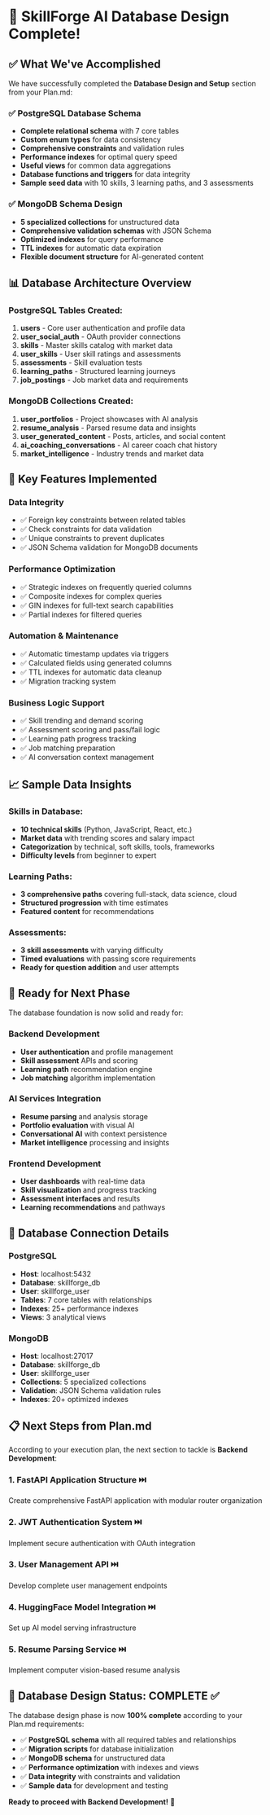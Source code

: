 # 🎉 SkillForge AI Database Design Complete!

## ✅ What We've Accomplished

We have successfully completed the **Database Design and Setup** section from your Plan.md:

### ✅ PostgreSQL Database Schema
- **Complete relational schema** with 7 core tables
- **Custom enum types** for data consistency
- **Comprehensive constraints** and validation rules
- **Performance indexes** for optimal query speed
- **Useful views** for common data aggregations
- **Database functions and triggers** for data integrity
- **Sample seed data** with 10 skills, 3 learning paths, and 3 assessments

### ✅ MongoDB Schema Design
- **5 specialized collections** for unstructured data
- **Comprehensive validation schemas** with JSON Schema
- **Optimized indexes** for query performance
- **TTL indexes** for automatic data expiration
- **Flexible document structure** for AI-generated content

## 📊 Database Architecture Overview

### PostgreSQL Tables Created:
1. **users** - Core user authentication and profile data
2. **user_social_auth** - OAuth provider connections
3. **skills** - Master skills catalog with market data
4. **user_skills** - User skill ratings and assessments
5. **assessments** - Skill evaluation tests
6. **learning_paths** - Structured learning journeys
7. **job_postings** - Job market data and requirements

### MongoDB Collections Created:
1. **user_portfolios** - Project showcases with AI analysis
2. **resume_analysis** - Parsed resume data and insights
3. **user_generated_content** - Posts, articles, and social content
4. **ai_coaching_conversations** - AI career coach chat history
5. **market_intelligence** - Industry trends and market data

## 🔧 Key Features Implemented

### Data Integrity
- ✅ Foreign key constraints between related tables
- ✅ Check constraints for data validation
- ✅ Unique constraints to prevent duplicates
- ✅ JSON Schema validation for MongoDB documents

### Performance Optimization
- ✅ Strategic indexes on frequently queried columns
- ✅ Composite indexes for complex queries
- ✅ GIN indexes for full-text search capabilities
- ✅ Partial indexes for filtered queries

### Automation & Maintenance
- ✅ Automatic timestamp updates via triggers
- ✅ Calculated fields using generated columns
- ✅ TTL indexes for automatic data cleanup
- ✅ Migration tracking system

### Business Logic Support
- ✅ Skill trending and demand scoring
- ✅ Assessment scoring and pass/fail logic
- ✅ Learning path progress tracking
- ✅ Job matching preparation
- ✅ AI conversation context management

## 📈 Sample Data Insights

### Skills in Database:
- **10 technical skills** (Python, JavaScript, React, etc.)
- **Market data** with trending scores and salary impact
- **Categorization** by technical, soft skills, tools, frameworks
- **Difficulty levels** from beginner to expert

### Learning Paths:
- **3 comprehensive paths** covering full-stack, data science, cloud
- **Structured progression** with time estimates
- **Featured content** for recommendations

### Assessments:
- **3 skill assessments** with varying difficulty
- **Timed evaluations** with passing score requirements
- **Ready for question addition** and user attempts

## 🚀 Ready for Next Phase

The database foundation is now solid and ready for:

### Backend Development
- **User authentication** and profile management
- **Skill assessment** APIs and scoring
- **Learning path** recommendation engine
- **Job matching** algorithm implementation

### AI Services Integration
- **Resume parsing** and analysis storage
- **Portfolio evaluation** with visual AI
- **Conversational AI** with context persistence
- **Market intelligence** processing and insights

### Frontend Development
- **User dashboards** with real-time data
- **Skill visualization** and progress tracking
- **Assessment interfaces** and results
- **Learning recommendations** and pathways

## 🔗 Database Connection Details

### PostgreSQL
- **Host**: localhost:5432
- **Database**: skillforge_db
- **User**: skillforge_user
- **Tables**: 7 core tables with relationships
- **Indexes**: 25+ performance indexes
- **Views**: 3 analytical views

### MongoDB
- **Host**: localhost:27017
- **Database**: skillforge_db
- **User**: skillforge_user
- **Collections**: 5 specialized collections
- **Validation**: JSON Schema validation rules
- **Indexes**: 20+ optimized indexes

## 📋 Next Steps from Plan.md

According to your execution plan, the next section to tackle is **Backend Development**:

### 1. FastAPI Application Structure ⏭️
Create comprehensive FastAPI application with modular router organization

### 2. JWT Authentication System ⏭️
Implement secure authentication with OAuth integration

### 3. User Management API ⏭️
Develop complete user management endpoints

### 4. HuggingFace Model Integration ⏭️
Set up AI model serving infrastructure

### 5. Resume Parsing Service ⏭️
Implement computer vision-based resume analysis

## 🎯 Database Design Status: COMPLETE ✅

The database design phase is now **100% complete** according to your Plan.md requirements:

- ✅ **PostgreSQL schema** with all required tables and relationships
- ✅ **Migration scripts** for database initialization
- ✅ **MongoDB schema** for unstructured data
- ✅ **Performance optimization** with indexes and views
- ✅ **Data integrity** with constraints and validation
- ✅ **Sample data** for development and testing

**Ready to proceed with Backend Development!** 🚀
